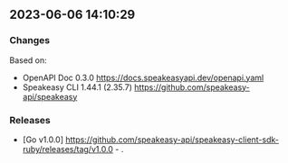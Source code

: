 

## 2023-06-06 14:10:29
### Changes
Based on:
- OpenAPI Doc 0.3.0 https://docs.speakeasyapi.dev/openapi.yaml
- Speakeasy CLI 1.44.1 (2.35.7) https://github.com/speakeasy-api/speakeasy
### Releases
- [Go v1.0.0] https://github.com/speakeasy-api/speakeasy-client-sdk-ruby/releases/tag/v1.0.0 - .